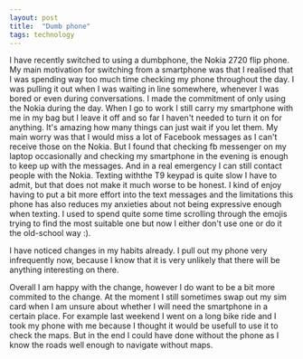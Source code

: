 ```yaml
---
layout: post
title:  "Dumb phone"
tags: technology
---
```


I have recently switched to using a dumbphone, the Nokia 2720 flip phone. My main motivation for switching from a smartphone was that I realised that I was spending way too much time checking my phone throughout the day. I was pulling it out when I was waiting in line somewhere, whenever I was bored or even during conversations. I made the commitment of only using the Nokia during the day. When I go to work I still carry my smartphone with me in my bag but I leave it off and so far I haven't needed to turn it on for anything. It's amazing how many things can just wait if you let them. My main worry was that I would miss a lot of Facebook messages as I can't receive those on the Nokia. But I found that checking fb messenger on my laptop occasionally and checking my smartphone in the evening is enough to keep up with the messages. And in a real emergency I can still contact people with the Nokia. Texting withthe T9 keypad is quite slow I have to admit, but that does not make it much worse to be honest. I kind of enjoy having to put a bit more effort into the text messages and the limitations this phone has also reduces my anxieties about not being expressive enough when texting. I used to spend quite some time scrolling through the emojis trying to find the most suitable one but now I either don't use one or do it the old-school way :).

I have noticed changes in my habits already. I pull out my phone very infrequently now, because I know that it is very unlikely that there will be anything interesting on there.

Overall I am happy with the change, however I do want to be a bit more commited to the change. At the moment I still sometimes swap out my sim card when I am unsure about whether I will need the smartphone in a certain place. For example last weekend I went on a long bike ride and I took my phone with me because I thought it would be usefull to use it to check the maps. But in the end I could have done without the phone as I know the roads well enough to navigate without maps.